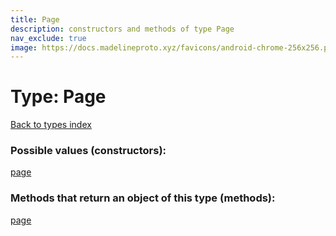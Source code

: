 ```yaml
---
title: Page
description: constructors and methods of type Page
nav_exclude: true
image: https://docs.madelineproto.xyz/favicons/android-chrome-256x256.png
---
```

# Type: Page
[Back to types index](index.md)



### Possible values (constructors):

[page](../constructors/page.md)  



### Methods that return an object of this type (methods):



[page](../constructors/page.md)  

